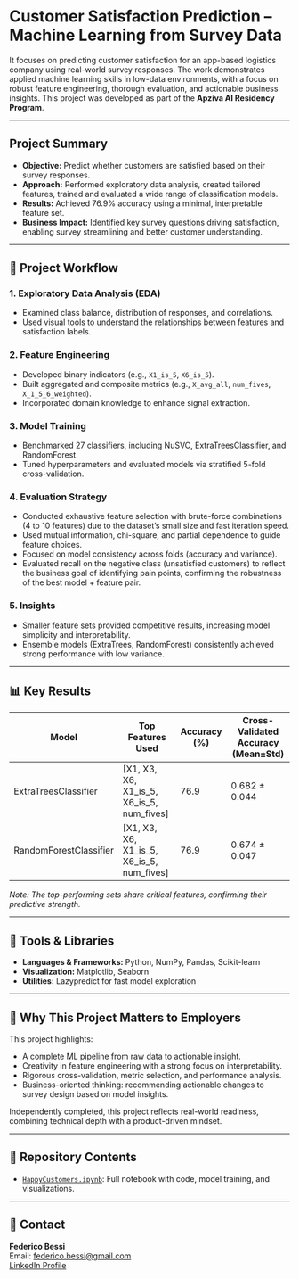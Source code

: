 # Customer Satisfaction Prediction – Machine Learning from Survey Data

It focuses on predicting customer satisfaction for an app-based logistics company using real-world survey responses. The work demonstrates applied machine learning skills in low-data environments, with a focus on robust feature engineering, thorough evaluation, and actionable business insights.
This project was developed as part of the **Apziva AI Residency Program**. 

---

## Project Summary

- **Objective:** Predict whether customers are satisfied based on their survey responses.
- **Approach:** Performed exploratory data analysis, created tailored features, trained and evaluated a wide range of classification models.
- **Results:** Achieved 76.9% accuracy using a minimal, interpretable feature set.
- **Business Impact:** Identified key survey questions driving satisfaction, enabling survey streamlining and better customer understanding.

---

## 🔁 Project Workflow

### 1. Exploratory Data Analysis (EDA)
- Examined class balance, distribution of responses, and correlations.
- Used visual tools to understand the relationships between features and satisfaction labels.

### 2. Feature Engineering
- Developed binary indicators (e.g., `X1_is_5`, `X6_is_5`).
- Built aggregated and composite metrics (e.g., `X_avg_all`, `num_fives`, `X_1_5_6_weighted`).
- Incorporated domain knowledge to enhance signal extraction.

### 3. Model Training
- Benchmarked 27 classifiers, including NuSVC, ExtraTreesClassifier, and RandomForest.
- Tuned hyperparameters and evaluated models via stratified 5-fold cross-validation.

### 4. Evaluation Strategy
- Conducted exhaustive feature selection with brute-force combinations (4 to 10 features) due to the dataset’s small size and fast iteration speed.
- Used mutual information, chi-square, and partial dependence to guide feature choices.
- Focused on model consistency across folds (accuracy and variance).
- Evaluated recall on the negative class (unsatisfied customers) to reflect the business goal of identifying pain points, confirming the robustness of the best model + feature pair.

### 5. Insights
- Smaller feature sets provided competitive results, increasing model simplicity and interpretability.
- Ensemble models (ExtraTrees, RandomForest) consistently achieved strong performance with low variance.

---


## 📊 Key Results

| Model                 | Top Features Used                                 | Accuracy (%) | Cross-Validated Accuracy (Mean±Std) |
|----------------------|----------------------------------------------------|--------------|-------------------------------------|
| ExtraTreesClassifier | [X1, X3, X6, X1_is_5, X6_is_5, num_fives]          | 76.9         | 0.682 ± 0.044                        |
| RandomForestClassifier | [X1, X3, X6, X1_is_5, X6_is_5, num_fives]                                | 76.9            | 0.674 ± 0.047                        |


  

*Note: The top-performing sets share critical features, confirming their predictive strength.*

---

## 🧩 Tools & Libraries

- **Languages & Frameworks:** Python, NumPy, Pandas, Scikit-learn
- **Visualization:** Matplotlib, Seaborn
- **Utilities:** Lazypredict for fast model exploration

---

## 💼 Why This Project Matters to Employers

This project highlights:

- A complete ML pipeline from raw data to actionable insight.
- Creativity in feature engineering with a strong focus on interpretability.
- Rigorous cross-validation, metric selection, and performance analysis.
- Business-oriented thinking: recommending actionable changes to survey design based on model insights.

Independently completed, this project reflects real-world readiness, combining technical depth with a product-driven mindset.

---

## 📁 Repository Contents

- [`HappyCustomers.ipynb`](https://github.com/FederCO23/LZQxEzGjrpgnXu10/blob/main/HappyCustomers.ipynb): Full notebook with code, model training, and visualizations.

---

## 🚀 Contact

**Federico Bessi**  
Email: federico.bessi@gmail.com  
[LinkedIn Profile](https://www.linkedin.com/in/federico-bessi/)

